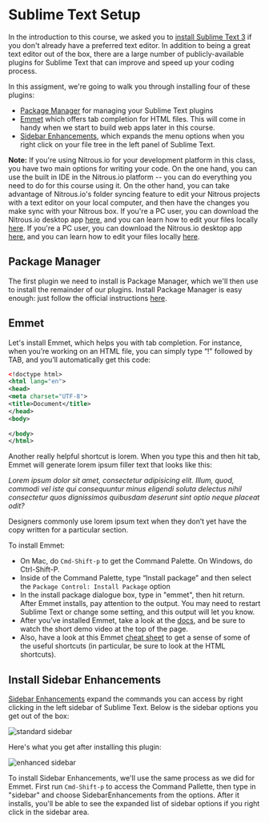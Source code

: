 [//]: <> (time: 30)
[//]: <> (type: task)
[//]: <> (author: Benjamin E White)

#  Sublime Text Setup

In the introduction to this course, we asked you to [install Sublime Text 3](http://www.sublimetext.com/3) if you don't already have a preferred text editor. In addition to being a great text editor out of the box, there are a large number of publicly-available plugins for Sublime Text that can improve and speed up your coding process. 

In this assigment, we're going to walk you through installing four of these plugins:

*   [Package Manager](https://sublime.wbond.net/installation) for managing your Sublime Text plugins
*   [Emmet](https://github.com/sergeche/emmet-sublime) which offers tab completion for HTML files. This will come in handy when we start to build web apps later in this course. 
*   [Sidebar Enhancements](https://github.com/titoBouzout/SideBarEnhancements), which expands the menu options when you right click on your file tree in the left panel of Sublime Text. 

<note>**Note:** If you're using Nitrous.io for your development platform in this class, you have two main options for writing your code. On the one hand, you can use the built in IDE in the Nitrous.io platform -- you can do everything you need to do for this course using it. On the other hand, you can take advantage of Nitrous.io's folder syncing feature to edit your Nitrous projects with a text editor on your local computer, and then have the changes you make sync with your Nitrous box. If you're a PC user, you can download the Nitrous.io desktop app [here](https://www.nitrous.io/desktop#windows), and you can learn how to edit your files locally [here](http://help.nitrous.io/nitrous-desktop-win/#file-sync).  If you're a PC user, you can download the Nitrous.io desktop app [here](https://www.nitrous.io/desktop#mac), and you can learn how to edit your files locally [here](http://help.nitrous.io/nitrous-desktop/#file-sync).</note>

## Package Manager

The first plugin we need to install is Package Manager, which we'll then use to install the remainder of our plugins. Install Package Manager is easy enough: just follow the official instructions [here](https://sublime.wbond.net/installation#st3).

## Emmet 

Let's install Emmet, which helps you with tab completion. For instance, when you’re working on an HTML file, you can simply type “!” followed by TAB, and you’ll automatically get this code:

```xml
<!doctype html>
<html lang="en">
<head>
<meta charset="UTF-8">
<title>Document</title>
</head>
<body>
 
</body>
</html>
```

Another really helpful shortcut is lorem. When you type this and then hit tab, Emmet will generate lorem ipsum filler text that looks like this:

*Lorem ipsum dolor sit amet, consectetur adipisicing elit. Illum, quod, commodi vel iste qui consequuntur minus eligendi soluta delectus nihil consectetur quos dignissimos quibusdam deserunt sint optio neque placeat odit?*

Designers commonly use lorem ipsum text when they don’t yet have the copy written for a particular section.

To install Emmet:

-   On Mac, do `Cmd-Shift-p` to get the Command Palette. On Windows, do Ctrl-Shift-P.
-   Inside of the Command Palette, type “Install package” and then select the `Package Control: Install Package` option
-   In the install package dialogue box, type in "emmet", then hit return. After Emmet installs, pay attention to the output. You may need to restart Sublime Text or change some setting, and this output will let you know.
-   After you’ve installed Emmet, take a look at the [docs](http://docs.emmet.io/), and be sure to watch the short demo video at the top of the page. 
-   Also, have a look at this Emmet [cheat sheet](http://docs.emmet.io/cheat-sheet/) to get a sense of some of the useful shortcuts (in particular, be sure to look at the HTML shortcuts). 

## Install Sidebar Enhancements

[Sidebar Enhancements](https://github.com/titoBouzout/SideBarEnhancements)
expand the commands you can access by right clicking in the left sidebar of Sublime Text. Below is the sidebar options you get out of the box:

![standard sidebar](standard-sidebar.png)

Here's what you get after installing this plugin:

![enhanced sidebar](enhanced-sidebar.png)

To install Sidebar Enhancements, we'll use the same process as we did for Emmet. First run `Cmd-Shift-p` to access the Command Pallette, then type in "sidebar" and choose SidebarEnhancements from the options. After it installs, you'll be able to see the expanded list of sidebar options if you right click in the sidebar area.




